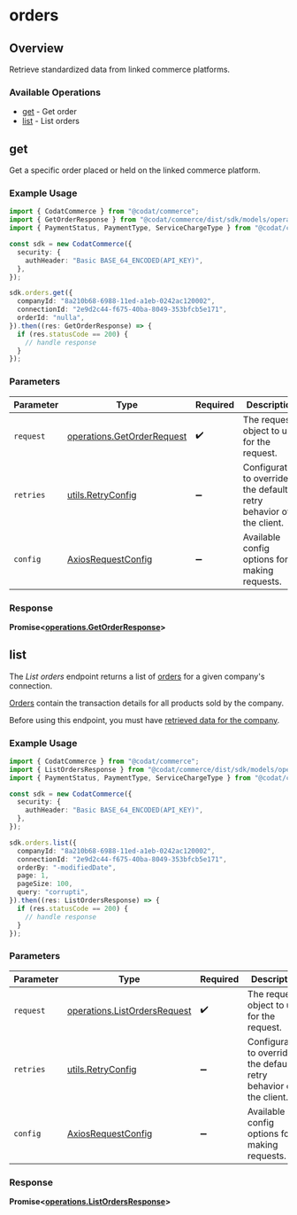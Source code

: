 # orders

## Overview

Retrieve standardized data from linked commerce platforms.

### Available Operations

* [get](#get) - Get order
* [list](#list) - List orders

## get

Get a specific order placed or held on the linked commerce platform.

### Example Usage

```typescript
import { CodatCommerce } from "@codat/commerce";
import { GetOrderResponse } from "@codat/commerce/dist/sdk/models/operations";
import { PaymentStatus, PaymentType, ServiceChargeType } from "@codat/commerce/dist/sdk/models/shared";

const sdk = new CodatCommerce({
  security: {
    authHeader: "Basic BASE_64_ENCODED(API_KEY)",
  },
});

sdk.orders.get({
  companyId: "8a210b68-6988-11ed-a1eb-0242ac120002",
  connectionId: "2e9d2c44-f675-40ba-8049-353bfcb5e171",
  orderId: "nulla",
}).then((res: GetOrderResponse) => {
  if (res.statusCode == 200) {
    // handle response
  }
});
```

### Parameters

| Parameter                                                                | Type                                                                     | Required                                                                 | Description                                                              |
| ------------------------------------------------------------------------ | ------------------------------------------------------------------------ | ------------------------------------------------------------------------ | ------------------------------------------------------------------------ |
| `request`                                                                | [operations.GetOrderRequest](../../models/operations/getorderrequest.md) | :heavy_check_mark:                                                       | The request object to use for the request.                               |
| `retries`                                                                | [utils.RetryConfig](../../models/utils/retryconfig.md)                   | :heavy_minus_sign:                                                       | Configuration to override the default retry behavior of the client.      |
| `config`                                                                 | [AxiosRequestConfig](https://axios-http.com/docs/req_config)             | :heavy_minus_sign:                                                       | Available config options for making requests.                            |


### Response

**Promise<[operations.GetOrderResponse](../../models/operations/getorderresponse.md)>**


## list

The *List orders* endpoint returns a list of [orders](https://docs.codat.io/commerce-api#/schemas/Order) for a given company's connection.

[Orders](https://docs.codat.io/commerce-api#/schemas/Order) contain the transaction details for all products sold by the company.

Before using this endpoint, you must have [retrieved data for the company](https://docs.codat.io/codat-api#/operations/refresh-company-data).
    

### Example Usage

```typescript
import { CodatCommerce } from "@codat/commerce";
import { ListOrdersResponse } from "@codat/commerce/dist/sdk/models/operations";
import { PaymentStatus, PaymentType, ServiceChargeType } from "@codat/commerce/dist/sdk/models/shared";

const sdk = new CodatCommerce({
  security: {
    authHeader: "Basic BASE_64_ENCODED(API_KEY)",
  },
});

sdk.orders.list({
  companyId: "8a210b68-6988-11ed-a1eb-0242ac120002",
  connectionId: "2e9d2c44-f675-40ba-8049-353bfcb5e171",
  orderBy: "-modifiedDate",
  page: 1,
  pageSize: 100,
  query: "corrupti",
}).then((res: ListOrdersResponse) => {
  if (res.statusCode == 200) {
    // handle response
  }
});
```

### Parameters

| Parameter                                                                    | Type                                                                         | Required                                                                     | Description                                                                  |
| ---------------------------------------------------------------------------- | ---------------------------------------------------------------------------- | ---------------------------------------------------------------------------- | ---------------------------------------------------------------------------- |
| `request`                                                                    | [operations.ListOrdersRequest](../../models/operations/listordersrequest.md) | :heavy_check_mark:                                                           | The request object to use for the request.                                   |
| `retries`                                                                    | [utils.RetryConfig](../../models/utils/retryconfig.md)                       | :heavy_minus_sign:                                                           | Configuration to override the default retry behavior of the client.          |
| `config`                                                                     | [AxiosRequestConfig](https://axios-http.com/docs/req_config)                 | :heavy_minus_sign:                                                           | Available config options for making requests.                                |


### Response

**Promise<[operations.ListOrdersResponse](../../models/operations/listordersresponse.md)>**

